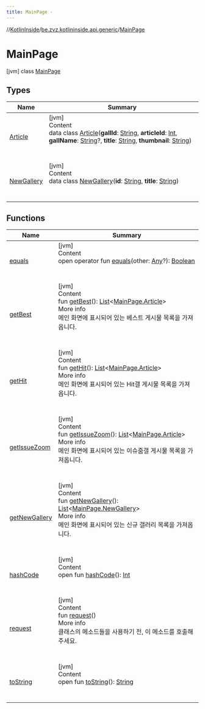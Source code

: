 ```yaml
---
title: MainPage -
---
```

//[KotlinInside](../../index.md)/[be.zvz.kotlininside.api.generic](../index.md)/[MainPage](index.md)



# MainPage  
 [jvm] class [MainPage](index.md)   


## Types  
  
|  Name|  Summary| 
|---|---|
| <a name="be.zvz.kotlininside.api.generic/MainPage.Article///PointingToDeclaration/"></a>[Article](-article/index.md)| <a name="be.zvz.kotlininside.api.generic/MainPage.Article///PointingToDeclaration/"></a>[jvm]  <br>Content  <br>data class [Article](-article/index.md)(**gallId**: [String](https://kotlinlang.org/api/latest/jvm/stdlib/kotlin/-string/index.html), **articleId**: [Int](https://kotlinlang.org/api/latest/jvm/stdlib/kotlin/-int/index.html), **gallName**: [String](https://kotlinlang.org/api/latest/jvm/stdlib/kotlin/-string/index.html)?, **title**: [String](https://kotlinlang.org/api/latest/jvm/stdlib/kotlin/-string/index.html), **thumbnail**: [String](https://kotlinlang.org/api/latest/jvm/stdlib/kotlin/-string/index.html))  <br><br><br>
| <a name="be.zvz.kotlininside.api.generic/MainPage.NewGallery///PointingToDeclaration/"></a>[NewGallery](-new-gallery/index.md)| <a name="be.zvz.kotlininside.api.generic/MainPage.NewGallery///PointingToDeclaration/"></a>[jvm]  <br>Content  <br>data class [NewGallery](-new-gallery/index.md)(**id**: [String](https://kotlinlang.org/api/latest/jvm/stdlib/kotlin/-string/index.html), **title**: [String](https://kotlinlang.org/api/latest/jvm/stdlib/kotlin/-string/index.html))  <br><br><br>


## Functions  
  
|  Name|  Summary| 
|---|---|
| <a name="kotlin/Any/equals/#kotlin.Any?/PointingToDeclaration/"></a>[equals](../../be.zvz.kotlininside.utils/-string-util/-companion/index.md#%5Bkotlin%2FAny%2Fequals%2F%23kotlin.Any%3F%2FPointingToDeclaration%2F%5D%2FFunctions%2F-1231821796)| <a name="kotlin/Any/equals/#kotlin.Any?/PointingToDeclaration/"></a>[jvm]  <br>Content  <br>open operator fun [equals](../../be.zvz.kotlininside.utils/-string-util/-companion/index.md#%5Bkotlin%2FAny%2Fequals%2F%23kotlin.Any%3F%2FPointingToDeclaration%2F%5D%2FFunctions%2F-1231821796)(other: [Any](https://kotlinlang.org/api/latest/jvm/stdlib/kotlin/-any/index.html)?): [Boolean](https://kotlinlang.org/api/latest/jvm/stdlib/kotlin/-boolean/index.html)  <br><br><br>
| <a name="be.zvz.kotlininside.api.generic/MainPage/getBest/#/PointingToDeclaration/"></a>[getBest](get-best.md)| <a name="be.zvz.kotlininside.api.generic/MainPage/getBest/#/PointingToDeclaration/"></a>[jvm]  <br>Content  <br>fun [getBest](get-best.md)(): [List](https://kotlinlang.org/api/latest/jvm/stdlib/kotlin.collections/-list/index.html)<[MainPage.Article](-article/index.md)>  <br>More info  <br>메인 화면에 표시되어 있는 베스트 게시물 목록을 가져옵니다.  <br><br><br>
| <a name="be.zvz.kotlininside.api.generic/MainPage/getHit/#/PointingToDeclaration/"></a>[getHit](get-hit.md)| <a name="be.zvz.kotlininside.api.generic/MainPage/getHit/#/PointingToDeclaration/"></a>[jvm]  <br>Content  <br>fun [getHit](get-hit.md)(): [List](https://kotlinlang.org/api/latest/jvm/stdlib/kotlin.collections/-list/index.html)<[MainPage.Article](-article/index.md)>  <br>More info  <br>메인 화면에 표시되어 있는 Hit갤 게시물 목록을 가져옵니다.  <br><br><br>
| <a name="be.zvz.kotlininside.api.generic/MainPage/getIssueZoom/#/PointingToDeclaration/"></a>[getIssueZoom](get-issue-zoom.md)| <a name="be.zvz.kotlininside.api.generic/MainPage/getIssueZoom/#/PointingToDeclaration/"></a>[jvm]  <br>Content  <br>fun [getIssueZoom](get-issue-zoom.md)(): [List](https://kotlinlang.org/api/latest/jvm/stdlib/kotlin.collections/-list/index.html)<[MainPage.Article](-article/index.md)>  <br>More info  <br>메인 화면에 표시되어 있는 이슈줌갤 게시물 목록을 가져옵니다.  <br><br><br>
| <a name="be.zvz.kotlininside.api.generic/MainPage/getNewGallery/#/PointingToDeclaration/"></a>[getNewGallery](get-new-gallery.md)| <a name="be.zvz.kotlininside.api.generic/MainPage/getNewGallery/#/PointingToDeclaration/"></a>[jvm]  <br>Content  <br>fun [getNewGallery](get-new-gallery.md)(): [List](https://kotlinlang.org/api/latest/jvm/stdlib/kotlin.collections/-list/index.html)<[MainPage.NewGallery](-new-gallery/index.md)>  <br>More info  <br>메인 화면에 표시되어 있는 신규 갤러리 목록을 가져옵니다.  <br><br><br>
| <a name="kotlin/Any/hashCode/#/PointingToDeclaration/"></a>[hashCode](../../be.zvz.kotlininside.utils/-string-util/-companion/index.md#%5Bkotlin%2FAny%2FhashCode%2F%23%2FPointingToDeclaration%2F%5D%2FFunctions%2F-1231821796)| <a name="kotlin/Any/hashCode/#/PointingToDeclaration/"></a>[jvm]  <br>Content  <br>open fun [hashCode](../../be.zvz.kotlininside.utils/-string-util/-companion/index.md#%5Bkotlin%2FAny%2FhashCode%2F%23%2FPointingToDeclaration%2F%5D%2FFunctions%2F-1231821796)(): [Int](https://kotlinlang.org/api/latest/jvm/stdlib/kotlin/-int/index.html)  <br><br><br>
| <a name="be.zvz.kotlininside.api.generic/MainPage/request/#/PointingToDeclaration/"></a>[request](request.md)| <a name="be.zvz.kotlininside.api.generic/MainPage/request/#/PointingToDeclaration/"></a>[jvm]  <br>Content  <br>fun [request](request.md)()  <br>More info  <br>클래스의 메소드들을 사용하기 전, 이 메소드를 호출해주세요.  <br><br><br>
| <a name="kotlin/Any/toString/#/PointingToDeclaration/"></a>[toString](../../be.zvz.kotlininside.utils/-string-util/-companion/index.md#%5Bkotlin%2FAny%2FtoString%2F%23%2FPointingToDeclaration%2F%5D%2FFunctions%2F-1231821796)| <a name="kotlin/Any/toString/#/PointingToDeclaration/"></a>[jvm]  <br>Content  <br>open fun [toString](../../be.zvz.kotlininside.utils/-string-util/-companion/index.md#%5Bkotlin%2FAny%2FtoString%2F%23%2FPointingToDeclaration%2F%5D%2FFunctions%2F-1231821796)(): [String](https://kotlinlang.org/api/latest/jvm/stdlib/kotlin/-string/index.html)  <br><br><br>

